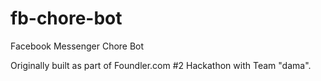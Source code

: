 # fb-chore-bot
Facebook Messenger Chore Bot

Originally built as part of Foundler.com #2 Hackathon with Team "dama". 
